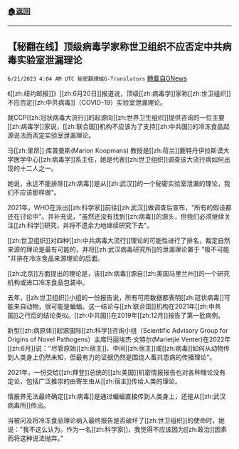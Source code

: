 ###  [:house:返回](README.md)
---


## 【秘翻在线】顶级病毒学家称世卫组织不应否定中共病毒实验室泄漏理论
`6/21/2023 4:04 AM UTC 秘密翻譯組G-Translators` [轉載自GNews](https://gnews.org/articles/1399433)

        

《[[zh:纽约邮报]]》[[zh:6月20日]]报道说，顶级[[zh:病毒学]]家称[[zh:世卫组织]]不应否定[[zh:中共病毒]]（COVID-19）实验室泄漏理论。

就CCP[[zh:冠状病毒大流行]]的起源向[[zh:世界卫生组织]]提供咨询的一位主要[[zh:病毒学]]家说，[[zh:联合国]]机构不应该为了支持[[zh:中共国]]的冷冻食品起源说法而否定实验室泄漏理论。

马[[zh:里昂]]·库普曼斯(Marion Koopmans) 教授是[[zh:荷兰]]鹿特丹伊拉斯谟大学医学中心[[zh:病毒学]]系主任，她是代表[[zh:世卫组织]]调查该大流行病如何出现的十二人之一。

她说，永远不能排除[[zh:病毒]]是从[[zh:武汉]]的一个秘密实验室泄漏的理论，我们不应该那样做"。

2021年，WHO在派出[[zh:科学家]]前往[[zh:武汉]]做调查后宣布，"所有的假设都还在讨论中"。并补充说，"虽然还没有找到[[zh:病毒]]的源头，但我们必须继续关注[[zh:科学]]研究，并将不遗余力地继续研究下去"。

[[zh:世卫组织]]对四种[[zh:中共病毒大流行]]理论的可能性进行了排名，裁定自然来源的理论是最有可能的，并将[[zh:武汉病毒研究所]]的泄漏理论置于 "极不可能 "并排在冷冻食品来源理论的后面。

[[zh:北京]]方面提出的理论是，该[[zh:病毒]]源自[[zh:美国马里兰州]]的一个研究机构或进口冷冻食品包装中。

去年，[[zh:世卫组织]]小组的一份报告说，所有可用数据都表明[[zh:冠状病毒]]可能来自动物，很可能是蝙蝠。这一结论与[[zh:联合国]]机构在2021年[[zh:中共国]]之行后的结论类似。[[zh:中共国]]在2019年[[zh:12月]]报告了第一批病例。

新型[[zh:病原体]]起源国际[[zh:科学]]咨询小组（Scientific Advisory Group for Origins of Novel Pathogens）主席玛丽埃杰·文特尔(Marietjie Venter)在2022年[[zh:6月]]说：‘’尽管原始[[zh:宿主]]、中间[[zh:宿主]]或[[zh:病毒]]如何从动物传到人类身上仍然未知，但最有力的证据仍然是围绕人畜共患病的传播理论"。

2021年，一份交给[[zh:拜登]]总统的[[zh:美国]]机密情报报告也对各种理论没有定论，包括广泛推崇的由寄生虫从[[zh:宿主]]传给人类的理论。

情报界无法最终确定[[zh:病毒]]是通过蝙蝠直接传到人类身上，还是从[[zh:武汉病毒所]]传出。

当被问及将冷冻食品理论纳入最终报告是否破坏了[[zh:世卫组织]]的使命时，她说："我不这么认为。作为一名[[zh:科学家]]，我觉得不应该因为[[zh:政治]]因素而将这种说法抛弃。”
